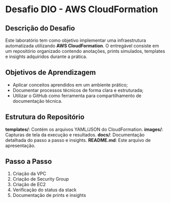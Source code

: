 # Desafio DIO - AWS CloudFormation

## Descrição do Desafio

Este laboratório tem como objetivo implementar uma infraestrutura automatizada utilizando **AWS CloudFormation**. O entregável consiste em um repositório organizado contendo anotações, prints simulados, templates e insights adquiridos durante a prática.

## Objetivos de Aprendizagem

- Aplicar conceitos aprendidos em um ambiente prático;
- Documentar processos técnicos de forma clara e estruturada;
- Utilizar o GitHub como ferramenta para compartilhamento de documentação técnica.

## Estrutura do Repositório

 **templates/**: Contém os arquivos YAML/JSON do CloudFormation.
 **images/**: Capturas de tela da execução e resultados.
 **docs/**: Documentação detalhada do passo a passo e insights.
 **README.md**: Este arquivo de apresentação.

## Passo a Passo

1. Criação da VPC
2. Criação de Security Group
3. Criação de EC2
4. Verificação do status da stack
5. Documentação de prints e insights


